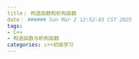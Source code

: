 ```yaml
---
title； 构造函数和析构函数
date： ###### Sun Mar 2 12:52:43 CST 2025
tags:  
- C++
- 构造函数与析构函数
categories: c++初级学习
---
```

